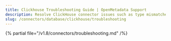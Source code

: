 ```yaml
---
title: Clickhouse Troubleshooting Guide | OpenMetadata Support
description: Resolve ClickHouse connector issues such as type mismatches, invalid credentials, or ingestion slowdowns.
slug: /connectors/database/clickhouse/troubleshooting
---
```


{% partial file="/v1.8/connectors/troubleshooting.md" /%}
